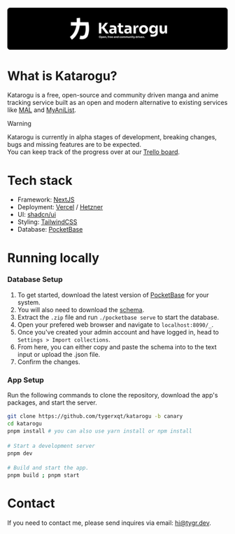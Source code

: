 ![banner](/public/banner.png)

# What is Katarogu?

Katarogu is a free, open-source and community driven manga and anime tracking service built as an open and modern alternative to existing services like [MAL](https://myanimelist.net/about.php) and [MyAniList](https://anilist.co/).

> [!WARNING]  
> Katarogu is currently in alpha stages of development, breaking changes, bugs and missing features are to be expected.  
> You can keep track of the progress over at our [Trello board](https://trello.com/b/lV6bhodT/katarogu).

# Tech stack

- Framework: [NextJS](https://nextjs.org/)
- Deployment: [Vercel](https://vercel.com/home) / [Hetzner](https://www.hetzner.com/cloud/)
- UI: [shadcn/ui](https://ui.shadcn.com/)
- Styling: [TailwindCSS](https://tailwindcss.com/)
- Database: [PocketBase](https://pocketbase.io/)

# Running locally

### Database Setup

1. To get started, download the latest version of [PocketBase](https://pocketbase.io/docs/) for your system.
2. You will also need to download the [schema](https://raw.githubusercontent.com/tygerxqt/katarogu/canary/public/schema.json).
3. Extract the `.zip` file and run `./pocketbase serve` to start the database.
4. Open your prefered web browser and navigate to `localhost:8090/_`.
5. Once you've created your admin account and have logged in, head to `Settings > Import collections`.
6. From here, you can either copy and paste the schema into to the text input or upload the .json file.
7. Confirm the changes.

### App Setup

Run the following commands to clone the repository, download the app's packages, and start the server.

```bash
git clone https://github.com/tygerxqt/katarogu -b canary
cd katarogu
pnpm install # you can also use yarn install or npm install

# Start a development server
pnpm dev

# Build and start the app.
pnpm build ; pnpm start
```

# Contact

If you need to contact me, please send inquires via email: [hi@tygr.dev](mailto:hi@tygr.dev).